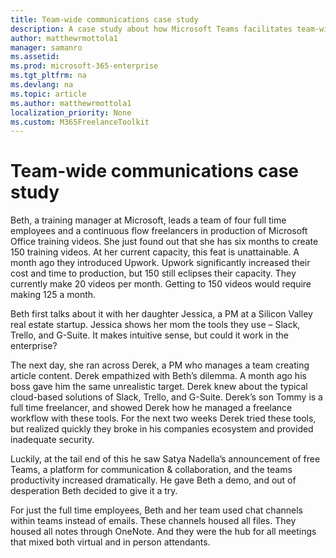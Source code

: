 ```yaml
---
title: Team-wide communications case study 
description: A case study about how Microsoft Teams facilitates team-wide communication
author: matthewrmottola1
manager: samanro
ms.assetid: 
ms.prod: microsoft-365-enterprise
ms.tgt_pltfrm: na
ms.devlang: na
ms.topic: article
ms.author: matthewrmottola1
localization_priority: None 
ms.custom: M365FreelanceToolkit
---
```

Team-wide communications case study 
===================

Beth, a training manager at Microsoft, leads a team of four full time employees and a continuous flow freelancers in production of Microsoft Office training videos. She just found out that she has six months to create 150 training videos. At her current capacity, this feat is unattainable. A month ago they introduced Upwork. Upwork significantly increased their cost and time to production, but 150 still eclipses their capacity. They currently make 20 videos per month. Getting to 150 videos would require making 125 a month. 

Beth first talks about it with her daughter Jessica, a PM at a Silicon Valley real estate startup. Jessica shows her mom the tools they use – Slack, Trello, and G-Suite. It makes intuitive sense, but could it work in the enterprise?  

The next day, she ran across Derek, a PM who manages a team creating article content. Derek empathized with Beth’s dilemma. A month ago his boss gave him the same unrealistic target. Derek knew about the typical cloud-based solutions of Slack, Trello, and G-Suite. Derek’s son Tommy is a full time freelancer, and showed Derek how he managed a freelance workflow with these tools. For the next two weeks Derek tried these tools, but realized quickly they broke in his companies ecosystem and provided inadequate security. 

Luckily, at the tail end of this he saw Satya Nadella’s announcement of free Teams, a platform for communication & collaboration, and the teams productivity increased dramatically. He gave Beth a demo, and out of desperation Beth decided to give it a try. 

For just the full time employees, Beth and her team used chat channels within teams instead of emails. These channels housed all files. 
They housed all notes through OneNote. And they were the hub for all meetings that mixed both virtual and in person attendants.
